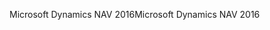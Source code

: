 <span data-ttu-id="3cc80-101">Microsoft Dynamics NAV 2016</span><span class="sxs-lookup"><span data-stu-id="3cc80-101">Microsoft Dynamics NAV 2016</span></span>